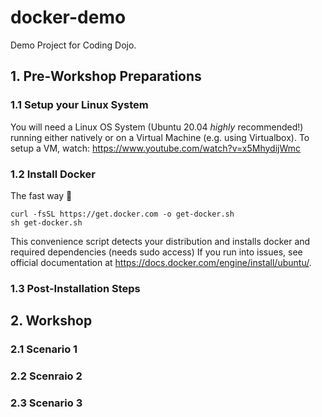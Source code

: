 # docker-demo
Demo Project for Coding Dojo.

## 1. Pre-Workshop Preparations
### 1.1 Setup your Linux System
You will need a Linux OS System (Ubuntu 20.04 *highly* recommended!) running either natively or on a Virtual Machine (e.g. using Virtualbox).
To setup a VM, watch: https://www.youtube.com/watch?v=x5MhydijWmc

### 1.2 Install Docker
The fast way 🚀
```
curl -fsSL https://get.docker.com -o get-docker.sh
sh get-docker.sh
```
This convenience script detects your distribution and installs docker and required dependencies (needs sudo access)
If you run into issues, see official documentation at https://docs.docker.com/engine/install/ubuntu/.
### 1.3 Post-Installation Steps


## 2. Workshop
### 2.1 Scenario 1
### 2.2 Scenraio 2
### 2.3 Scenario 3

